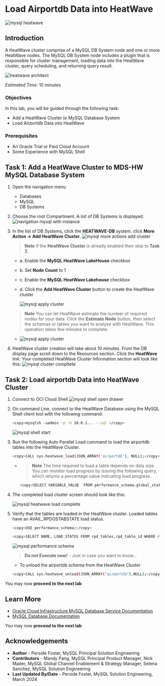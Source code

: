 # Load Airportdb Data into HeatWave

![mysql heatwave](./images/mysql-heatwave-logo.jpg "mysql heatwave")

## Introduction

A HeatWave cluster comprise of a MySQL DB System node and one or more HeatWave nodes. The MySQL DB System node includes a plugin that is responsible for cluster management, loading data into the HeatWave cluster, query scheduling, and returning query result.

![heatwave architect](./images/mysql-heatwave-architecture.png "heatwave architect ")

_Estimated Time:_ 10 minutes

[//]:    [](youtube:OzqCt3XATto)

### Objectives

In this lab, you will be guided through the following task:

- Add a HeatWave Cluster to MySQL Database System
- Load Airportdb Data into HeatWave

### Prerequisites

- An Oracle Trial or Paid Cloud Account
- Some Experience with MySQL Shell

## Task 1: Add a HeatWave Cluster to MDS-HW MySQL Database System

1. Open the navigation menu  
    - Databases
    - MySQL
    - DB Systems
2. Choose the root Compartment. A list of DB Systems is displayed.
    ![navigation mysql with instance](./images/navigation-mysql-with-instance.png "navigation mysql with instance")

3. In the list of DB Systems, click the **HEATWAVE-DB** system. click **More Action ->  Add HeatWave Cluster**.
    ![mysql more actions add cluster](./images/mysql-more-actions-add-cluster.png " mysql more actions add cluster")

    >**Note** If the **HeatWave Cluster** is already enabled then skip to **Task 2**

    - a. Enable the **MySQL HeatWave LakeHouse** checkbox
    - b. Set **Node Count** to 1 
    - c. Enable the **MySQL HeatWave Lakehouse** checkbox
    - d. Click the **Add HeatWave Cluster** button to create the HeatWave cluster

        ![mysql apply cluster](./images/mysql-apply-cluster.png " mysql apply cluster")

    >**Note** You can let HeatWave estimate the number of required nodes for your data. Click the **Estimate Node** button,  then select the schemas or tables you want to analyze with HeatWave. This operation takes few minutes to complete.

    - ![mysql apply cluster](./images/mysql-cluster-estimate.png " mysql apply cluster")

4. HeatWave cluster creation will take about 10 minutes. From the DB display page scroll down to the Resources section. Click the **HeatWave** link. Your completed HeatWave Cluster Information section will look like this:
    ![mysql cluster compltete](./images/mysql-cluster-complete.png "mysql cluster compltete")

## Task 2: Load airportdb Data into HeatWave Cluster

1. Connect to OCI Cloud Shell
    ![mysql shell open drawer](./images/cloudshell-console-drawer.png "cloudshell console drawer")

2. On command Line, connect to the HeatWave Database using the MySQL Shell client tool with the following command:

     ```bash
    <copy>mysqlsh -uadmin -p -h 10.0.1... --sql </copy>
    ```

    ![mysql shell start](./images/mysql-shell-start.png "mysql shell start ")

3. Run the following Auto Parallel Load command to load the airportdb tables into the HeatWave Cluster.

     ```bash
    <copy>CALL sys.heatwave_load(JSON_ARRAY('airportdb'), NULL);</copy>
    ```

    - >**Note** The time required to load a table depends on data size. You can monitor load progress by issuing the following query, which returns a percentage value indicating load progress.

        ```bash
        <copy>SELECT VARIABLE_VALUE  FROM performance_schema.global_status  WHERE VARIABLE_NAME = 'rapid_load_progress';</copy>
        ```

4. The completed load cluster screen should look like this:

    ![mysql heatwave load complete](./images/mysql-heatwave-load-complete.png "mysql heatwave load complete ")

5. Verify that the tables are loaded in the HeatWave cluster. Loaded tables have an AVAIL_RPDGSTABSTATE load status.

     ```bash
    <copy>USE performance_schema;</copy>
    ```

     ```bash
    <copy>SELECT NAME, LOAD_STATUS FROM rpd_tables,rpd_table_id WHERE rpd_tables.ID = rpd_table_id.ID;</copy>
    ```

    ![mysql performance schema](./images/mysql-performance-schema.png "mysql performance schema ")

    >**Do not Execute now!** - Just in case you want to know...
    - To unload the airportdb schema from the HeatWave Cluster

     ```bash
    <copy>CALL sys.heatwave_unload(JSON_ARRAY("airportdb"),NULL);</copy>
    ```

You may now **proceed to the next lab**

## Learn More

- [Oracle Cloud Infrastructure MySQL Database Service Documentation](https://docs.cloud.oracle.com/en-us/iaas/MySQL-database)
- [MySQL Database Documentation](https://www.MySQL.com)

You may now **proceed to the next lab**

## Acknowledgements

- **Author** - Perside Foster, MySQL Principal Solution Engineering
- **Contributors** - Mandy Pang, MySQL Principal Product Manager,  Nick Mader, MySQL Global Channel Enablement & Strategy Manager, Selena Sanchez, MySQL Solution Engineering
- **Last Updated By/Date** - Perside Foster, MySQL Solution Engineering, March 2024